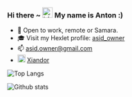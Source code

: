 ### Hi there ~ <img src="https://user-images.githubusercontent.com/1303154/88677602-1635ba80-d120-11ea-84d8-d263ba5fc3c0.gif" width="24px" height="24px" alt="hi"> My name is Anton :)

- 🔭 Open to work, remote or Samara. 
- 🎓 Visit my Hexlet profile: [asid_owner](https://ru.hexlet.io/u/asid_owner)  
- 📫 asid.owner@gmail.com
- <img src="https://user-images.githubusercontent.com/49933115/139837223-bf23d3a9-4638-4e17-994a-ac8678d5f517.png" width="18px" height="18px" alt="telegram"> [Xiandor](https://t.me/Xiandor)

![Top Langs](https://github-readme-stats-eight-theta.vercel.app/api/top-langs/?username=asidowner&layout=compact&hide=css,html&theme=onedark)

![Github stats](https://github-readme-stats-eight-theta.vercel.app/api?username=asidowner&count_private=true&show_icons=true&theme=onedark)
